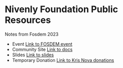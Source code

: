 # Nivenly Foundation Public Resources

Notes from Fosdem 2023

 - Event [Link to FOSDEM event](https://fosdem.org/2023/schedule/event/hachyderm/)
 - Community Site [Link to docs](https://community.hachyderm.io/)
 - Slides [Link to slides](https://docs.google.com/presentation/d/13joTGB_E-F3ngNnCZEpH5ckjWHvhqNPCHBJiV9RzqK8/edit#slide=id.g2057762f865_0_111)
 - Temporary Donation [Link to Kris Nova donations](https://ko-fi.com/krisnovalive)
